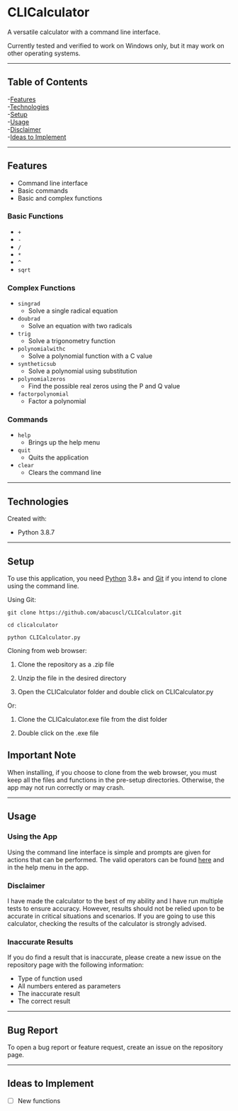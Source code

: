  # CLICalculator
 A versatile calculator with a command line interface.

 Currently tested and verified to work on Windows only, but it may work 
 on other operating systems.

 ----
 ## Table of Contents
 -[Features](#features)  
 -[Technologies](#technologies)  
 -[Setup](#setup)  
 -[Usage](#usage)  
 -[Disclaimer](#disclaimer)  
 -[Ideas to Implement](#ideas-to-implement)  
 
 ----
 ## Features
 - Command line interface
 - Basic commands
 - Basic and complex functions
 
 ### Basic Functions
 - `+`
 - `-`
 - `/`
 - `*`
 - `^`
 - `sqrt`
 
 ### Complex Functions
 - `singrad` 
   - Solve a single radical equation
 - `doubrad`
   - Solve an equation with two radicals
 - `trig`
   - Solve a trigonometry function
 - `polynomialwithc`
   - Solve a polynomial function with a C value
 - `syntheticsub`
   - Solve a polynomial using substitution
 - `polynomialzeros`
   - Find the possible real zeros using the P and Q value
 - `factorpolynomial`
   - Factor a polynomial
 
 ### Commands
 - `help`
   - Brings up the help menu
 - `quit`
   - Quits the application
 - `clear`
   - Clears the command line
 
 ----
 ## Technologies
 Created with:
 - Python 3.8.7
 
 ----
 ## Setup
 To use this application, you need [Python](https://www.python.org/downloads/) 3.8+ 
 and [Git](https://git-scm.com/downloads) if you intend to clone using the command line.
 
 Using Git:
 ```
 git clone https://github.com/abacuscl/CLICalculator.git
 
 cd clicalculator
 
 python CLICalculator.py
 ```
 
 Cloning from web browser:
 
 1. Clone the repository as a .zip file
 
 2. Unzip the file in the desired directory
 
 3. Open the CLICalculator folder and double click on CLICalculator.py
 
 Or:
 
 1. Clone the CLICalculator.exe file from the dist folder
 
 2. Double click on the .exe file
 
 ## Important Note
 When installing, if you choose to clone from the web browser, you must keep
 all the files and functions in the pre-setup directories. Otherwise, the app may
 not run correctly or may crash.
 
 ----
 ## Usage
 
 ### Using the App
 Using the command line interface is simple and prompts are given for actions that
 can be performed. The valid operators can be found [here](#features) and in the
 help menu in the app. 
 
 ### Disclaimer
 I have made the calculator to the best of my ability and I have run multiple tests
 to ensure accuracy. However, results should not be relied upon to be accurate in
 critical situations and scenarios. If you are going to use this calculator, checking
 the results of the calculator is strongly advised.
 
 ### Inaccurate Results
 If you do find a result that is inaccurate, please create a new issue on the repository
 page with the following information:
 - Type of function used
 - All numbers entered as parameters
 - The inaccurate result
 - The correct result
 
 ----
 ## Bug Report
 To open a bug report or feature request, create an issue on the repository page.
 
 ----
 ## Ideas to Implement
 - [ ] New functions
